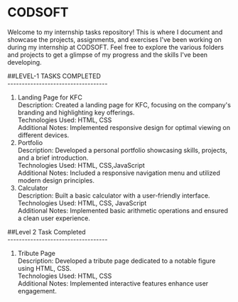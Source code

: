 # CODSOFT
Welcome to my internship tasks repository! This is where I document and showcase the projects, assignments, and exercises I've been working on during my internship at CODSOFT. Feel free to explore the various folders and projects to get a glimpse of my progress and the skills I've been developing.

##LEVEL-1 TASKS COMPLETED<br>
-----------------------------------<br>
1. Landing Page for KFC<br>
Description: Created a landing page for KFC, focusing on the company's branding and highlighting key offerings.<br>
Technologies Used: HTML, CSS<br>
Additional Notes: Implemented responsive design for optimal viewing on different devices.<br>
2. Portfolio<br>
Description: Developed a personal portfolio showcasing skills, projects, and a brief introduction.<br>
Technologies Used: HTML, CSS,JavaScript<br>
Additional Notes: Included a responsive navigation menu and utilized modern design principles.<br>
3. Calculator<br>
Description: Built a basic calculator with a user-friendly interface.<br>
Technologies Used: HTML, CSS, JavaScript <br>
Additional Notes: Implemented basic arithmetic operations and ensured a clean user experience.<br>

##Level 2 Task Completed<br>
-----------------------------------<br>
 1. Tribute Page<br>
 Description: Developed a tribute page dedicated to a notable figure using HTML, CSS.<br>
 Technologies Used: HTML, CSS<br>
 Additional Notes: Implemented interactive features enhance user engagement.<br>

